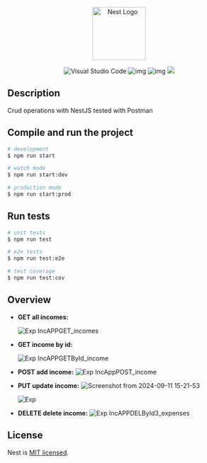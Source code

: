 <p align="center">
  <a href="http://nestjs.com/" target="blank"><img src="https://nestjs.com/img/logo-small.svg" width="120" alt="Nest Logo" /></a>
</p>


<div align="center">

![Visual Studio Code](https://img.shields.io/badge/Visual%20Studio%20Code-0078d7.svg?style=for-the-badge&logo=visual-studio-code&logoColor=white)
![img](https://img.shields.io/badge/TypeScript-3178C6.svg?style=for-the-badge&logo=TypeScript&logoColor=white)
![img](https://img.shields.io/badge/NestJS-E0234E.svg?style=for-the-badge&logo=NestJS&logoColor=white)
![](https://img.shields.io/badge/Postman-FF6C37.svg?style=for-the-badge&logo=Postman&logoColor=white)

</div>


## Description

Crud operations with NestJS tested with Postman

## Compile and run the project

```bash
# development
$ npm run start

# watch mode
$ npm run start:dev

# production mode
$ npm run start:prod
```

## Run tests

```bash
# unit tests
$ npm run test

# e2e tests
$ npm run test:e2e

# test coverage
$ npm run test:cov
```

## Overview

* **GET all incomes:**
  
  ![Exp IncAPPGET_incomes](https://github.com/user-attachments/assets/443a3716-a626-4568-a3af-a28f1ed6cc11)

* **GET income by id:**
  
  ![Exp IncAPPGETById_income](https://github.com/user-attachments/assets/8b25e79f-361f-4d91-8a37-7b69c3381505)

* **POST add income:**
  ![Exp IncAppPOST_income](https://github.com/user-attachments/assets/6053fbd3-1797-4908-9d6c-57ae9ab518a5)

* **PUT update income:**
  ![Screenshot from 2024-09-11 15-21-53](https://github.com/user-attachments/assets/2d7f9936-f98c-46c2-971c-fad998f5fe88)
  
  ![Exp](https://github.com/user-attachments/assets/bec737fc-4aca-460a-8be9-7a2d70df4650)

* **DELETE delete income:**
  ![Exp IncAPPDELById3_expenses](https://github.com/user-attachments/assets/deb08fc0-bff0-4389-8789-372825ebcdb2)


## License

Nest is [MIT licensed](https://github.com/nestjs/nest/blob/master/LICENSE).

[circleci-image]: https://img.shields.io/circleci/build/github/nestjs/nest/master?token=abc123def456
[circleci-url]: https://circleci.com/gh/nestjs/nest
